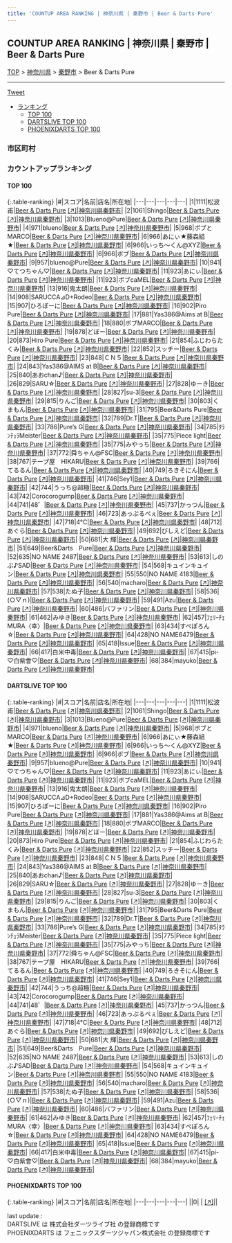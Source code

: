 ```yaml
---
title: 'COUNTUP AREA RANKING | 神奈川県 | 秦野市 | Beer & Darts Pure'
---
```

## COUNTUP AREA RANKING | 神奈川県 | 秦野市 | Beer & Darts Pure

[TOP](/darts/rank/) > [神奈川県](/darts/rank/神奈川県/) > [秦野市](/darts/rank/神奈川県/秦野市/) > Beer & Darts Pure

___

<a href="https://twitter.com/share?ref_src=twsrc%5Etfw" data-text="COUNTUP AREA RANKING | 神奈川県秦野市Beer & Darts Pure" class="twitter-share-button" data-hashtags="DARTSLIVE,PHOENIXDARTS,darts,ダーツ" data-show-count="false">Tweet</a>

* [ランキング](#カウントアップランキング)
    * [TOP 100](#top-100)
    * [DARTSLIVE TOP 100](#dartslive-top-100)
    * [PHOENIXDARTS TOP 100](#phoenixdarts-top-100)

### 市区町村

<ul>

</ul>

### カウントアップランキング

#### TOP 100



{:.table-ranking}
|#|スコア|名前|店名|所在地|
|---|---|---|---|---|
|1|1111|<span class="rank-name-dl">松波 甫</span>|<a href="/darts/rank/shops/476133ca00514fd60d9b047a20a7ba1e.html">Beer & Darts Pure</a> <a href="https://search.dartslive.com/jp/shop/476133ca00514fd60d9b047a20a7ba1e">[↗]</a>|<a href="/darts/rank/神奈川県/秦野市">神奈川県秦野市</a>|
|2|1061|<span class="rank-name-dl">Shingo</span>|<a href="/darts/rank/shops/476133ca00514fd60d9b047a20a7ba1e.html">Beer & Darts Pure</a> <a href="https://search.dartslive.com/jp/shop/476133ca00514fd60d9b047a20a7ba1e">[↗]</a>|<a href="/darts/rank/神奈川県/秦野市">神奈川県秦野市</a>|
|3|1013|<span class="rank-name-dl">Blueno@Pure</span>|<a href="/darts/rank/shops/476133ca00514fd60d9b047a20a7ba1e.html">Beer & Darts Pure</a> <a href="https://search.dartslive.com/jp/shop/476133ca00514fd60d9b047a20a7ba1e">[↗]</a>|<a href="/darts/rank/神奈川県/秦野市">神奈川県秦野市</a>|
|4|971|<span class="rank-name-dl">blueno</span>|<a href="/darts/rank/shops/476133ca00514fd60d9b047a20a7ba1e.html">Beer & Darts Pure</a> <a href="https://search.dartslive.com/jp/shop/476133ca00514fd60d9b047a20a7ba1e">[↗]</a>|<a href="/darts/rank/神奈川県/秦野市">神奈川県秦野市</a>|
|5|968|<span class="rank-name-dl">ボブとMARCO</span>|<a href="/darts/rank/shops/476133ca00514fd60d9b047a20a7ba1e.html">Beer & Darts Pure</a> <a href="https://search.dartslive.com/jp/shop/476133ca00514fd60d9b047a20a7ba1e">[↗]</a>|<a href="/darts/rank/神奈川県/秦野市">神奈川県秦野市</a>|
|6|966|<span class="rank-name-dl">あにぃ★藤森組★</span>|<a href="/darts/rank/shops/476133ca00514fd60d9b047a20a7ba1e.html">Beer & Darts Pure</a> <a href="https://search.dartslive.com/jp/shop/476133ca00514fd60d9b047a20a7ba1e">[↗]</a>|<a href="/darts/rank/神奈川県/秦野市">神奈川県秦野市</a>|
|6|966|<span class="rank-name-dl">いっち～くん@XYZ</span>|<a href="/darts/rank/shops/476133ca00514fd60d9b047a20a7ba1e.html">Beer & Darts Pure</a> <a href="https://search.dartslive.com/jp/shop/476133ca00514fd60d9b047a20a7ba1e">[↗]</a>|<a href="/darts/rank/神奈川県/秦野市">神奈川県秦野市</a>|
|6|966|<span class="rank-name-dl">ボブ</span>|<a href="/darts/rank/shops/476133ca00514fd60d9b047a20a7ba1e.html">Beer & Darts Pure</a> <a href="https://search.dartslive.com/jp/shop/476133ca00514fd60d9b047a20a7ba1e">[↗]</a>|<a href="/darts/rank/神奈川県/秦野市">神奈川県秦野市</a>|
|9|957|<span class="rank-name-dl">blueno@Pure</span>|<a href="/darts/rank/shops/476133ca00514fd60d9b047a20a7ba1e.html">Beer & Darts Pure</a> <a href="https://search.dartslive.com/jp/shop/476133ca00514fd60d9b047a20a7ba1e">[↗]</a>|<a href="/darts/rank/神奈川県/秦野市">神奈川県秦野市</a>|
|10|941|<span class="rank-name-dl">♡てつちゃん♡</span>|<a href="/darts/rank/shops/476133ca00514fd60d9b047a20a7ba1e.html">Beer & Darts Pure</a> <a href="https://search.dartslive.com/jp/shop/476133ca00514fd60d9b047a20a7ba1e">[↗]</a>|<a href="/darts/rank/神奈川県/秦野市">神奈川県秦野市</a>|
|11|923|<span class="rank-name-dl">あにぃ</span>|<a href="/darts/rank/shops/476133ca00514fd60d9b047a20a7ba1e.html">Beer & Darts Pure</a> <a href="https://search.dartslive.com/jp/shop/476133ca00514fd60d9b047a20a7ba1e">[↗]</a>|<a href="/darts/rank/神奈川県/秦野市">神奈川県秦野市</a>|
|11|923|<span class="rank-name-dl">ボブcaMEL</span>|<a href="/darts/rank/shops/476133ca00514fd60d9b047a20a7ba1e.html">Beer & Darts Pure</a> <a href="https://search.dartslive.com/jp/shop/476133ca00514fd60d9b047a20a7ba1e">[↗]</a>|<a href="/darts/rank/神奈川県/秦野市">神奈川県秦野市</a>|
|13|916|<span class="rank-name-dl">鬼太朗</span>|<a href="/darts/rank/shops/476133ca00514fd60d9b047a20a7ba1e.html">Beer & Darts Pure</a> <a href="https://search.dartslive.com/jp/shop/476133ca00514fd60d9b047a20a7ba1e">[↗]</a>|<a href="/darts/rank/神奈川県/秦野市">神奈川県秦野市</a>|
|14|908|<span class="rank-name-dl">SARUCCA⊿D+Rodeo</span>|<a href="/darts/rank/shops/476133ca00514fd60d9b047a20a7ba1e.html">Beer & Darts Pure</a> <a href="https://search.dartslive.com/jp/shop/476133ca00514fd60d9b047a20a7ba1e">[↗]</a>|<a href="/darts/rank/神奈川県/秦野市">神奈川県秦野市</a>|
|15|907|<span class="rank-name-dl">ひろぽーに</span>|<a href="/darts/rank/shops/476133ca00514fd60d9b047a20a7ba1e.html">Beer & Darts Pure</a> <a href="https://search.dartslive.com/jp/shop/476133ca00514fd60d9b047a20a7ba1e">[↗]</a>|<a href="/darts/rank/神奈川県/秦野市">神奈川県秦野市</a>|
|16|902|<span class="rank-name-dl">Piro Pure</span>|<a href="/darts/rank/shops/476133ca00514fd60d9b047a20a7ba1e.html">Beer & Darts Pure</a> <a href="https://search.dartslive.com/jp/shop/476133ca00514fd60d9b047a20a7ba1e">[↗]</a>|<a href="/darts/rank/神奈川県/秦野市">神奈川県秦野市</a>|
|17|881|<span class="rank-name-dl">Yas386@Aims at B</span>|<a href="/darts/rank/shops/476133ca00514fd60d9b047a20a7ba1e.html">Beer & Darts Pure</a> <a href="https://search.dartslive.com/jp/shop/476133ca00514fd60d9b047a20a7ba1e">[↗]</a>|<a href="/darts/rank/神奈川県/秦野市">神奈川県秦野市</a>|
|18|880|<span class="rank-name-dl">ボブMARCO</span>|<a href="/darts/rank/shops/476133ca00514fd60d9b047a20a7ba1e.html">Beer & Darts Pure</a> <a href="https://search.dartslive.com/jp/shop/476133ca00514fd60d9b047a20a7ba1e">[↗]</a>|<a href="/darts/rank/神奈川県/秦野市">神奈川県秦野市</a>|
|19|878|<span class="rank-name-dl">どぼー</span>|<a href="/darts/rank/shops/476133ca00514fd60d9b047a20a7ba1e.html">Beer & Darts Pure</a> <a href="https://search.dartslive.com/jp/shop/476133ca00514fd60d9b047a20a7ba1e">[↗]</a>|<a href="/darts/rank/神奈川県/秦野市">神奈川県秦野市</a>|
|20|873|<span class="rank-name-dl">Hiro Pure</span>|<a href="/darts/rank/shops/476133ca00514fd60d9b047a20a7ba1e.html">Beer & Darts Pure</a> <a href="https://search.dartslive.com/jp/shop/476133ca00514fd60d9b047a20a7ba1e">[↗]</a>|<a href="/darts/rank/神奈川県/秦野市">神奈川県秦野市</a>|
|21|854|<span class="rank-name-dl">ふじわらたくみ</span>|<a href="/darts/rank/shops/476133ca00514fd60d9b047a20a7ba1e.html">Beer & Darts Pure</a> <a href="https://search.dartslive.com/jp/shop/476133ca00514fd60d9b047a20a7ba1e">[↗]</a>|<a href="/darts/rank/神奈川県/秦野市">神奈川県秦野市</a>|
|22|852|<span class="rank-name-dl">スッチー</span>|<a href="/darts/rank/shops/476133ca00514fd60d9b047a20a7ba1e.html">Beer & Darts Pure</a> <a href="https://search.dartslive.com/jp/shop/476133ca00514fd60d9b047a20a7ba1e">[↗]</a>|<a href="/darts/rank/神奈川県/秦野市">神奈川県秦野市</a>|
|23|848|<span class="rank-name-dl">ＣＮ５</span>|<a href="/darts/rank/shops/476133ca00514fd60d9b047a20a7ba1e.html">Beer & Darts Pure</a> <a href="https://search.dartslive.com/jp/shop/476133ca00514fd60d9b047a20a7ba1e">[↗]</a>|<a href="/darts/rank/神奈川県/秦野市">神奈川県秦野市</a>|
|24|843|<span class="rank-name-dl">Yas386@AIMS at B</span>|<a href="/darts/rank/shops/476133ca00514fd60d9b047a20a7ba1e.html">Beer & Darts Pure</a> <a href="https://search.dartslive.com/jp/shop/476133ca00514fd60d9b047a20a7ba1e">[↗]</a>|<a href="/darts/rank/神奈川県/秦野市">神奈川県秦野市</a>|
|25|840|<span class="rank-name-dl">あおchan♪</span>|<a href="/darts/rank/shops/476133ca00514fd60d9b047a20a7ba1e.html">Beer & Darts Pure</a> <a href="https://search.dartslive.com/jp/shop/476133ca00514fd60d9b047a20a7ba1e">[↗]</a>|<a href="/darts/rank/神奈川県/秦野市">神奈川県秦野市</a>|
|26|829|<span class="rank-name-dl">SARU☆</span>|<a href="/darts/rank/shops/476133ca00514fd60d9b047a20a7ba1e.html">Beer & Darts Pure</a> <a href="https://search.dartslive.com/jp/shop/476133ca00514fd60d9b047a20a7ba1e">[↗]</a>|<a href="/darts/rank/神奈川県/秦野市">神奈川県秦野市</a>|
|27|828|<span class="rank-name-dl">ゆーき</span>|<a href="/darts/rank/shops/476133ca00514fd60d9b047a20a7ba1e.html">Beer & Darts Pure</a> <a href="https://search.dartslive.com/jp/shop/476133ca00514fd60d9b047a20a7ba1e">[↗]</a>|<a href="/darts/rank/神奈川県/秦野市">神奈川県秦野市</a>|
|28|827|<span class="rank-name-dl">su-3</span>|<a href="/darts/rank/shops/476133ca00514fd60d9b047a20a7ba1e.html">Beer & Darts Pure</a> <a href="https://search.dartslive.com/jp/shop/476133ca00514fd60d9b047a20a7ba1e">[↗]</a>|<a href="/darts/rank/神奈川県/秦野市">神奈川県秦野市</a>|
|29|815|<span class="rank-name-dl">りんご</span>|<a href="/darts/rank/shops/476133ca00514fd60d9b047a20a7ba1e.html">Beer & Darts Pure</a> <a href="https://search.dartslive.com/jp/shop/476133ca00514fd60d9b047a20a7ba1e">[↗]</a>|<a href="/darts/rank/神奈川県/秦野市">神奈川県秦野市</a>|
|30|803|<span class="rank-name-dl">くまもん</span>|<a href="/darts/rank/shops/476133ca00514fd60d9b047a20a7ba1e.html">Beer & Darts Pure</a> <a href="https://search.dartslive.com/jp/shop/476133ca00514fd60d9b047a20a7ba1e">[↗]</a>|<a href="/darts/rank/神奈川県/秦野市">神奈川県秦野市</a>|
|31|795|<span class="rank-name-dl">Beer&amp;Darts Pure</span>|<a href="/darts/rank/shops/476133ca00514fd60d9b047a20a7ba1e.html">Beer & Darts Pure</a> <a href="https://search.dartslive.com/jp/shop/476133ca00514fd60d9b047a20a7ba1e">[↗]</a>|<a href="/darts/rank/神奈川県/秦野市">神奈川県秦野市</a>|
|32|789|<span class="rank-name-dl">Dr.T</span>|<a href="/darts/rank/shops/476133ca00514fd60d9b047a20a7ba1e.html">Beer & Darts Pure</a> <a href="https://search.dartslive.com/jp/shop/476133ca00514fd60d9b047a20a7ba1e">[↗]</a>|<a href="/darts/rank/神奈川県/秦野市">神奈川県秦野市</a>|
|33|786|<span class="rank-name-dl">Pure’s G</span>|<a href="/darts/rank/shops/476133ca00514fd60d9b047a20a7ba1e.html">Beer & Darts Pure</a> <a href="https://search.dartslive.com/jp/shop/476133ca00514fd60d9b047a20a7ba1e">[↗]</a>|<a href="/darts/rank/神奈川県/秦野市">神奈川県秦野市</a>|
|34|785|<span class="rank-name-dl">ﾀﾗﾝﾁｭﾗMeister</span>|<a href="/darts/rank/shops/476133ca00514fd60d9b047a20a7ba1e.html">Beer & Darts Pure</a> <a href="https://search.dartslive.com/jp/shop/476133ca00514fd60d9b047a20a7ba1e">[↗]</a>|<a href="/darts/rank/神奈川県/秦野市">神奈川県秦野市</a>|
|35|775|<span class="rank-name-dl">Piece light</span>|<a href="/darts/rank/shops/476133ca00514fd60d9b047a20a7ba1e.html">Beer & Darts Pure</a> <a href="https://search.dartslive.com/jp/shop/476133ca00514fd60d9b047a20a7ba1e">[↗]</a>|<a href="/darts/rank/神奈川県/秦野市">神奈川県秦野市</a>|
|35|775|<span class="rank-name-dl">みやっち</span>|<a href="/darts/rank/shops/476133ca00514fd60d9b047a20a7ba1e.html">Beer & Darts Pure</a> <a href="https://search.dartslive.com/jp/shop/476133ca00514fd60d9b047a20a7ba1e">[↗]</a>|<a href="/darts/rank/神奈川県/秦野市">神奈川県秦野市</a>|
|37|772|<span class="rank-name-dl">舜ちゃん@FSC</span>|<a href="/darts/rank/shops/476133ca00514fd60d9b047a20a7ba1e.html">Beer & Darts Pure</a> <a href="https://search.dartslive.com/jp/shop/476133ca00514fd60d9b047a20a7ba1e">[↗]</a>|<a href="/darts/rank/神奈川県/秦野市">神奈川県秦野市</a>|
|38|767|<span class="rank-name-dl">テープ屋　HIKARU</span>|<a href="/darts/rank/shops/476133ca00514fd60d9b047a20a7ba1e.html">Beer & Darts Pure</a> <a href="https://search.dartslive.com/jp/shop/476133ca00514fd60d9b047a20a7ba1e">[↗]</a>|<a href="/darts/rank/神奈川県/秦野市">神奈川県秦野市</a>|
|39|766|<span class="rank-name-dl">てるるん</span>|<a href="/darts/rank/shops/476133ca00514fd60d9b047a20a7ba1e.html">Beer & Darts Pure</a> <a href="https://search.dartslive.com/jp/shop/476133ca00514fd60d9b047a20a7ba1e">[↗]</a>|<a href="/darts/rank/神奈川県/秦野市">神奈川県秦野市</a>|
|40|749|<span class="rank-name-dl">ろきそにん</span>|<a href="/darts/rank/shops/476133ca00514fd60d9b047a20a7ba1e.html">Beer & Darts Pure</a> <a href="https://search.dartslive.com/jp/shop/476133ca00514fd60d9b047a20a7ba1e">[↗]</a>|<a href="/darts/rank/神奈川県/秦野市">神奈川県秦野市</a>|
|41|746|<span class="rank-name-dl">Sey1</span>|<a href="/darts/rank/shops/476133ca00514fd60d9b047a20a7ba1e.html">Beer & Darts Pure</a> <a href="https://search.dartslive.com/jp/shop/476133ca00514fd60d9b047a20a7ba1e">[↗]</a>|<a href="/darts/rank/神奈川県/秦野市">神奈川県秦野市</a>|
|42|744|<span class="rank-name-dl">うっち@超極</span>|<a href="/darts/rank/shops/476133ca00514fd60d9b047a20a7ba1e.html">Beer & Darts Pure</a> <a href="https://search.dartslive.com/jp/shop/476133ca00514fd60d9b047a20a7ba1e">[↗]</a>|<a href="/darts/rank/神奈川県/秦野市">神奈川県秦野市</a>|
|43|742|<span class="rank-name-dl">Corocorogump</span>|<a href="/darts/rank/shops/476133ca00514fd60d9b047a20a7ba1e.html">Beer & Darts Pure</a> <a href="https://search.dartslive.com/jp/shop/476133ca00514fd60d9b047a20a7ba1e">[↗]</a>|<a href="/darts/rank/神奈川県/秦野市">神奈川県秦野市</a>|
|44|741|<span class="rank-name-dl">48゛</span>|<a href="/darts/rank/shops/476133ca00514fd60d9b047a20a7ba1e.html">Beer & Darts Pure</a> <a href="https://search.dartslive.com/jp/shop/476133ca00514fd60d9b047a20a7ba1e">[↗]</a>|<a href="/darts/rank/神奈川県/秦野市">神奈川県秦野市</a>|
|45|737|<span class="rank-name-dl">かっつん</span>|<a href="/darts/rank/shops/476133ca00514fd60d9b047a20a7ba1e.html">Beer & Darts Pure</a> <a href="https://search.dartslive.com/jp/shop/476133ca00514fd60d9b047a20a7ba1e">[↗]</a>|<a href="/darts/rank/神奈川県/秦野市">神奈川県秦野市</a>|
|46|723|<span class="rank-name-dl">あっぷるぺぇ</span>|<a href="/darts/rank/shops/476133ca00514fd60d9b047a20a7ba1e.html">Beer & Darts Pure</a> <a href="https://search.dartslive.com/jp/shop/476133ca00514fd60d9b047a20a7ba1e">[↗]</a>|<a href="/darts/rank/神奈川県/秦野市">神奈川県秦野市</a>|
|47|718|<span class="rank-name-dl">4℃</span>|<a href="/darts/rank/shops/476133ca00514fd60d9b047a20a7ba1e.html">Beer & Darts Pure</a> <a href="https://search.dartslive.com/jp/shop/476133ca00514fd60d9b047a20a7ba1e">[↗]</a>|<a href="/darts/rank/神奈川県/秦野市">神奈川県秦野市</a>|
|48|712|<span class="rank-name-dl">あぐら</span>|<a href="/darts/rank/shops/476133ca00514fd60d9b047a20a7ba1e.html">Beer & Darts Pure</a> <a href="https://search.dartslive.com/jp/shop/476133ca00514fd60d9b047a20a7ba1e">[↗]</a>|<a href="/darts/rank/神奈川県/秦野市">神奈川県秦野市</a>|
|49|692|<span class="rank-name-dl">びしえど</span>|<a href="/darts/rank/shops/476133ca00514fd60d9b047a20a7ba1e.html">Beer & Darts Pure</a> <a href="https://search.dartslive.com/jp/shop/476133ca00514fd60d9b047a20a7ba1e">[↗]</a>|<a href="/darts/rank/神奈川県/秦野市">神奈川県秦野市</a>|
|50|681|<span class="rank-name-dl">大 輝</span>|<a href="/darts/rank/shops/476133ca00514fd60d9b047a20a7ba1e.html">Beer & Darts Pure</a> <a href="https://search.dartslive.com/jp/shop/476133ca00514fd60d9b047a20a7ba1e">[↗]</a>|<a href="/darts/rank/神奈川県/秦野市">神奈川県秦野市</a>|
|51|649|<span class="rank-name-dl">Beer&amp;Darts　Pure</span>|<a href="/darts/rank/shops/476133ca00514fd60d9b047a20a7ba1e.html">Beer & Darts Pure</a> <a href="https://search.dartslive.com/jp/shop/476133ca00514fd60d9b047a20a7ba1e">[↗]</a>|<a href="/darts/rank/神奈川県/秦野市">神奈川県秦野市</a>|
|52|635|<span class="rank-name-dl">NO NAME 2487</span>|<a href="/darts/rank/shops/476133ca00514fd60d9b047a20a7ba1e.html">Beer & Darts Pure</a> <a href="https://search.dartslive.com/jp/shop/476133ca00514fd60d9b047a20a7ba1e">[↗]</a>|<a href="/darts/rank/神奈川県/秦野市">神奈川県秦野市</a>|
|53|613|<span class="rank-name-dl">しのぶ♪SAD</span>|<a href="/darts/rank/shops/476133ca00514fd60d9b047a20a7ba1e.html">Beer & Darts Pure</a> <a href="https://search.dartslive.com/jp/shop/476133ca00514fd60d9b047a20a7ba1e">[↗]</a>|<a href="/darts/rank/神奈川県/秦野市">神奈川県秦野市</a>|
|54|568|<span class="rank-name-dl">キュインキュイン</span>|<a href="/darts/rank/shops/476133ca00514fd60d9b047a20a7ba1e.html">Beer & Darts Pure</a> <a href="https://search.dartslive.com/jp/shop/476133ca00514fd60d9b047a20a7ba1e">[↗]</a>|<a href="/darts/rank/神奈川県/秦野市">神奈川県秦野市</a>|
|55|550|<span class="rank-name-dl">NO NAME 4183</span>|<a href="/darts/rank/shops/476133ca00514fd60d9b047a20a7ba1e.html">Beer & Darts Pure</a> <a href="https://search.dartslive.com/jp/shop/476133ca00514fd60d9b047a20a7ba1e">[↗]</a>|<a href="/darts/rank/神奈川県/秦野市">神奈川県秦野市</a>|
|56|540|<span class="rank-name-dl">macharo</span>|<a href="/darts/rank/shops/476133ca00514fd60d9b047a20a7ba1e.html">Beer & Darts Pure</a> <a href="https://search.dartslive.com/jp/shop/476133ca00514fd60d9b047a20a7ba1e">[↗]</a>|<a href="/darts/rank/神奈川県/秦野市">神奈川県秦野市</a>|
|57|538|<span class="rank-name-dl">たぬ子</span>|<a href="/darts/rank/shops/476133ca00514fd60d9b047a20a7ba1e.html">Beer & Darts Pure</a> <a href="https://search.dartslive.com/jp/shop/476133ca00514fd60d9b047a20a7ba1e">[↗]</a>|<a href="/darts/rank/神奈川県/秦野市">神奈川県秦野市</a>|
|58|536|<span class="rank-name-dl">(Ｏ▽ｎ)</span>|<a href="/darts/rank/shops/476133ca00514fd60d9b047a20a7ba1e.html">Beer & Darts Pure</a> <a href="https://search.dartslive.com/jp/shop/476133ca00514fd60d9b047a20a7ba1e">[↗]</a>|<a href="/darts/rank/神奈川県/秦野市">神奈川県秦野市</a>|
|59|491|<span class="rank-name-dl">Azu</span>|<a href="/darts/rank/shops/476133ca00514fd60d9b047a20a7ba1e.html">Beer & Darts Pure</a> <a href="https://search.dartslive.com/jp/shop/476133ca00514fd60d9b047a20a7ba1e">[↗]</a>|<a href="/darts/rank/神奈川県/秦野市">神奈川県秦野市</a>|
|60|486|<span class="rank-name-dl">バファリン</span>|<a href="/darts/rank/shops/476133ca00514fd60d9b047a20a7ba1e.html">Beer & Darts Pure</a> <a href="https://search.dartslive.com/jp/shop/476133ca00514fd60d9b047a20a7ba1e">[↗]</a>|<a href="/darts/rank/神奈川県/秦野市">神奈川県秦野市</a>|
|61|462|<span class="rank-name-dl">みゆき</span>|<a href="/darts/rank/shops/476133ca00514fd60d9b047a20a7ba1e.html">Beer & Darts Pure</a> <a href="https://search.dartslive.com/jp/shop/476133ca00514fd60d9b047a20a7ba1e">[↗]</a>|<a href="/darts/rank/神奈川県/秦野市">神奈川県秦野市</a>|
|62|457|<span class="rank-name-dl">ﾌｪﾘｰﾁｪMURA〈幸〉</span>|<a href="/darts/rank/shops/476133ca00514fd60d9b047a20a7ba1e.html">Beer & Darts Pure</a> <a href="https://search.dartslive.com/jp/shop/476133ca00514fd60d9b047a20a7ba1e">[↗]</a>|<a href="/darts/rank/神奈川県/秦野市">神奈川県秦野市</a>|
|63|434|<span class="rank-name-dl">すぺぽろん☆</span>|<a href="/darts/rank/shops/476133ca00514fd60d9b047a20a7ba1e.html">Beer & Darts Pure</a> <a href="https://search.dartslive.com/jp/shop/476133ca00514fd60d9b047a20a7ba1e">[↗]</a>|<a href="/darts/rank/神奈川県/秦野市">神奈川県秦野市</a>|
|64|428|<span class="rank-name-dl">NO NAME6479</span>|<a href="/darts/rank/shops/476133ca00514fd60d9b047a20a7ba1e.html">Beer & Darts Pure</a> <a href="https://search.dartslive.com/jp/shop/476133ca00514fd60d9b047a20a7ba1e">[↗]</a>|<a href="/darts/rank/神奈川県/秦野市">神奈川県秦野市</a>|
|65|418|<span class="rank-name-dl">Issue</span>|<a href="/darts/rank/shops/476133ca00514fd60d9b047a20a7ba1e.html">Beer & Darts Pure</a> <a href="https://search.dartslive.com/jp/shop/476133ca00514fd60d9b047a20a7ba1e">[↗]</a>|<a href="/darts/rank/神奈川県/秦野市">神奈川県秦野市</a>|
|66|417|<span class="rank-name-dl">白米中毒</span>|<a href="/darts/rank/shops/476133ca00514fd60d9b047a20a7ba1e.html">Beer & Darts Pure</a> <a href="https://search.dartslive.com/jp/shop/476133ca00514fd60d9b047a20a7ba1e">[↗]</a>|<a href="/darts/rank/神奈川県/秦野市">神奈川県秦野市</a>|
|67|415|<span class="rank-name-dl">pi-♡白紫會♡</span>|<a href="/darts/rank/shops/476133ca00514fd60d9b047a20a7ba1e.html">Beer & Darts Pure</a> <a href="https://search.dartslive.com/jp/shop/476133ca00514fd60d9b047a20a7ba1e">[↗]</a>|<a href="/darts/rank/神奈川県/秦野市">神奈川県秦野市</a>|
|68|384|<span class="rank-name-dl">mayuko</span>|<a href="/darts/rank/shops/476133ca00514fd60d9b047a20a7ba1e.html">Beer & Darts Pure</a> <a href="https://search.dartslive.com/jp/shop/476133ca00514fd60d9b047a20a7ba1e">[↗]</a>|<a href="/darts/rank/神奈川県/秦野市">神奈川県秦野市</a>|


#### DARTSLIVE TOP 100



{:.table-ranking}
|#|スコア|名前|店名|所在地|
|---|---|---|---|---|
|1|1111|<span class="rank-name-dl">松波 甫</span>|<a href="/darts/rank/shops/476133ca00514fd60d9b047a20a7ba1e.html">Beer & Darts Pure</a> <a href="https://search.dartslive.com/jp/shop/476133ca00514fd60d9b047a20a7ba1e">[↗]</a>|<a href="/darts/rank/神奈川県/秦野市">神奈川県秦野市</a>|
|2|1061|<span class="rank-name-dl">Shingo</span>|<a href="/darts/rank/shops/476133ca00514fd60d9b047a20a7ba1e.html">Beer & Darts Pure</a> <a href="https://search.dartslive.com/jp/shop/476133ca00514fd60d9b047a20a7ba1e">[↗]</a>|<a href="/darts/rank/神奈川県/秦野市">神奈川県秦野市</a>|
|3|1013|<span class="rank-name-dl">Blueno@Pure</span>|<a href="/darts/rank/shops/476133ca00514fd60d9b047a20a7ba1e.html">Beer & Darts Pure</a> <a href="https://search.dartslive.com/jp/shop/476133ca00514fd60d9b047a20a7ba1e">[↗]</a>|<a href="/darts/rank/神奈川県/秦野市">神奈川県秦野市</a>|
|4|971|<span class="rank-name-dl">blueno</span>|<a href="/darts/rank/shops/476133ca00514fd60d9b047a20a7ba1e.html">Beer & Darts Pure</a> <a href="https://search.dartslive.com/jp/shop/476133ca00514fd60d9b047a20a7ba1e">[↗]</a>|<a href="/darts/rank/神奈川県/秦野市">神奈川県秦野市</a>|
|5|968|<span class="rank-name-dl">ボブとMARCO</span>|<a href="/darts/rank/shops/476133ca00514fd60d9b047a20a7ba1e.html">Beer & Darts Pure</a> <a href="https://search.dartslive.com/jp/shop/476133ca00514fd60d9b047a20a7ba1e">[↗]</a>|<a href="/darts/rank/神奈川県/秦野市">神奈川県秦野市</a>|
|6|966|<span class="rank-name-dl">あにぃ★藤森組★</span>|<a href="/darts/rank/shops/476133ca00514fd60d9b047a20a7ba1e.html">Beer & Darts Pure</a> <a href="https://search.dartslive.com/jp/shop/476133ca00514fd60d9b047a20a7ba1e">[↗]</a>|<a href="/darts/rank/神奈川県/秦野市">神奈川県秦野市</a>|
|6|966|<span class="rank-name-dl">いっち～くん@XYZ</span>|<a href="/darts/rank/shops/476133ca00514fd60d9b047a20a7ba1e.html">Beer & Darts Pure</a> <a href="https://search.dartslive.com/jp/shop/476133ca00514fd60d9b047a20a7ba1e">[↗]</a>|<a href="/darts/rank/神奈川県/秦野市">神奈川県秦野市</a>|
|6|966|<span class="rank-name-dl">ボブ</span>|<a href="/darts/rank/shops/476133ca00514fd60d9b047a20a7ba1e.html">Beer & Darts Pure</a> <a href="https://search.dartslive.com/jp/shop/476133ca00514fd60d9b047a20a7ba1e">[↗]</a>|<a href="/darts/rank/神奈川県/秦野市">神奈川県秦野市</a>|
|9|957|<span class="rank-name-dl">blueno@Pure</span>|<a href="/darts/rank/shops/476133ca00514fd60d9b047a20a7ba1e.html">Beer & Darts Pure</a> <a href="https://search.dartslive.com/jp/shop/476133ca00514fd60d9b047a20a7ba1e">[↗]</a>|<a href="/darts/rank/神奈川県/秦野市">神奈川県秦野市</a>|
|10|941|<span class="rank-name-dl">♡てつちゃん♡</span>|<a href="/darts/rank/shops/476133ca00514fd60d9b047a20a7ba1e.html">Beer & Darts Pure</a> <a href="https://search.dartslive.com/jp/shop/476133ca00514fd60d9b047a20a7ba1e">[↗]</a>|<a href="/darts/rank/神奈川県/秦野市">神奈川県秦野市</a>|
|11|923|<span class="rank-name-dl">あにぃ</span>|<a href="/darts/rank/shops/476133ca00514fd60d9b047a20a7ba1e.html">Beer & Darts Pure</a> <a href="https://search.dartslive.com/jp/shop/476133ca00514fd60d9b047a20a7ba1e">[↗]</a>|<a href="/darts/rank/神奈川県/秦野市">神奈川県秦野市</a>|
|11|923|<span class="rank-name-dl">ボブcaMEL</span>|<a href="/darts/rank/shops/476133ca00514fd60d9b047a20a7ba1e.html">Beer & Darts Pure</a> <a href="https://search.dartslive.com/jp/shop/476133ca00514fd60d9b047a20a7ba1e">[↗]</a>|<a href="/darts/rank/神奈川県/秦野市">神奈川県秦野市</a>|
|13|916|<span class="rank-name-dl">鬼太朗</span>|<a href="/darts/rank/shops/476133ca00514fd60d9b047a20a7ba1e.html">Beer & Darts Pure</a> <a href="https://search.dartslive.com/jp/shop/476133ca00514fd60d9b047a20a7ba1e">[↗]</a>|<a href="/darts/rank/神奈川県/秦野市">神奈川県秦野市</a>|
|14|908|<span class="rank-name-dl">SARUCCA⊿D+Rodeo</span>|<a href="/darts/rank/shops/476133ca00514fd60d9b047a20a7ba1e.html">Beer & Darts Pure</a> <a href="https://search.dartslive.com/jp/shop/476133ca00514fd60d9b047a20a7ba1e">[↗]</a>|<a href="/darts/rank/神奈川県/秦野市">神奈川県秦野市</a>|
|15|907|<span class="rank-name-dl">ひろぽーに</span>|<a href="/darts/rank/shops/476133ca00514fd60d9b047a20a7ba1e.html">Beer & Darts Pure</a> <a href="https://search.dartslive.com/jp/shop/476133ca00514fd60d9b047a20a7ba1e">[↗]</a>|<a href="/darts/rank/神奈川県/秦野市">神奈川県秦野市</a>|
|16|902|<span class="rank-name-dl">Piro Pure</span>|<a href="/darts/rank/shops/476133ca00514fd60d9b047a20a7ba1e.html">Beer & Darts Pure</a> <a href="https://search.dartslive.com/jp/shop/476133ca00514fd60d9b047a20a7ba1e">[↗]</a>|<a href="/darts/rank/神奈川県/秦野市">神奈川県秦野市</a>|
|17|881|<span class="rank-name-dl">Yas386@Aims at B</span>|<a href="/darts/rank/shops/476133ca00514fd60d9b047a20a7ba1e.html">Beer & Darts Pure</a> <a href="https://search.dartslive.com/jp/shop/476133ca00514fd60d9b047a20a7ba1e">[↗]</a>|<a href="/darts/rank/神奈川県/秦野市">神奈川県秦野市</a>|
|18|880|<span class="rank-name-dl">ボブMARCO</span>|<a href="/darts/rank/shops/476133ca00514fd60d9b047a20a7ba1e.html">Beer & Darts Pure</a> <a href="https://search.dartslive.com/jp/shop/476133ca00514fd60d9b047a20a7ba1e">[↗]</a>|<a href="/darts/rank/神奈川県/秦野市">神奈川県秦野市</a>|
|19|878|<span class="rank-name-dl">どぼー</span>|<a href="/darts/rank/shops/476133ca00514fd60d9b047a20a7ba1e.html">Beer & Darts Pure</a> <a href="https://search.dartslive.com/jp/shop/476133ca00514fd60d9b047a20a7ba1e">[↗]</a>|<a href="/darts/rank/神奈川県/秦野市">神奈川県秦野市</a>|
|20|873|<span class="rank-name-dl">Hiro Pure</span>|<a href="/darts/rank/shops/476133ca00514fd60d9b047a20a7ba1e.html">Beer & Darts Pure</a> <a href="https://search.dartslive.com/jp/shop/476133ca00514fd60d9b047a20a7ba1e">[↗]</a>|<a href="/darts/rank/神奈川県/秦野市">神奈川県秦野市</a>|
|21|854|<span class="rank-name-dl">ふじわらたくみ</span>|<a href="/darts/rank/shops/476133ca00514fd60d9b047a20a7ba1e.html">Beer & Darts Pure</a> <a href="https://search.dartslive.com/jp/shop/476133ca00514fd60d9b047a20a7ba1e">[↗]</a>|<a href="/darts/rank/神奈川県/秦野市">神奈川県秦野市</a>|
|22|852|<span class="rank-name-dl">スッチー</span>|<a href="/darts/rank/shops/476133ca00514fd60d9b047a20a7ba1e.html">Beer & Darts Pure</a> <a href="https://search.dartslive.com/jp/shop/476133ca00514fd60d9b047a20a7ba1e">[↗]</a>|<a href="/darts/rank/神奈川県/秦野市">神奈川県秦野市</a>|
|23|848|<span class="rank-name-dl">ＣＮ５</span>|<a href="/darts/rank/shops/476133ca00514fd60d9b047a20a7ba1e.html">Beer & Darts Pure</a> <a href="https://search.dartslive.com/jp/shop/476133ca00514fd60d9b047a20a7ba1e">[↗]</a>|<a href="/darts/rank/神奈川県/秦野市">神奈川県秦野市</a>|
|24|843|<span class="rank-name-dl">Yas386@AIMS at B</span>|<a href="/darts/rank/shops/476133ca00514fd60d9b047a20a7ba1e.html">Beer & Darts Pure</a> <a href="https://search.dartslive.com/jp/shop/476133ca00514fd60d9b047a20a7ba1e">[↗]</a>|<a href="/darts/rank/神奈川県/秦野市">神奈川県秦野市</a>|
|25|840|<span class="rank-name-dl">あおchan♪</span>|<a href="/darts/rank/shops/476133ca00514fd60d9b047a20a7ba1e.html">Beer & Darts Pure</a> <a href="https://search.dartslive.com/jp/shop/476133ca00514fd60d9b047a20a7ba1e">[↗]</a>|<a href="/darts/rank/神奈川県/秦野市">神奈川県秦野市</a>|
|26|829|<span class="rank-name-dl">SARU☆</span>|<a href="/darts/rank/shops/476133ca00514fd60d9b047a20a7ba1e.html">Beer & Darts Pure</a> <a href="https://search.dartslive.com/jp/shop/476133ca00514fd60d9b047a20a7ba1e">[↗]</a>|<a href="/darts/rank/神奈川県/秦野市">神奈川県秦野市</a>|
|27|828|<span class="rank-name-dl">ゆーき</span>|<a href="/darts/rank/shops/476133ca00514fd60d9b047a20a7ba1e.html">Beer & Darts Pure</a> <a href="https://search.dartslive.com/jp/shop/476133ca00514fd60d9b047a20a7ba1e">[↗]</a>|<a href="/darts/rank/神奈川県/秦野市">神奈川県秦野市</a>|
|28|827|<span class="rank-name-dl">su-3</span>|<a href="/darts/rank/shops/476133ca00514fd60d9b047a20a7ba1e.html">Beer & Darts Pure</a> <a href="https://search.dartslive.com/jp/shop/476133ca00514fd60d9b047a20a7ba1e">[↗]</a>|<a href="/darts/rank/神奈川県/秦野市">神奈川県秦野市</a>|
|29|815|<span class="rank-name-dl">りんご</span>|<a href="/darts/rank/shops/476133ca00514fd60d9b047a20a7ba1e.html">Beer & Darts Pure</a> <a href="https://search.dartslive.com/jp/shop/476133ca00514fd60d9b047a20a7ba1e">[↗]</a>|<a href="/darts/rank/神奈川県/秦野市">神奈川県秦野市</a>|
|30|803|<span class="rank-name-dl">くまもん</span>|<a href="/darts/rank/shops/476133ca00514fd60d9b047a20a7ba1e.html">Beer & Darts Pure</a> <a href="https://search.dartslive.com/jp/shop/476133ca00514fd60d9b047a20a7ba1e">[↗]</a>|<a href="/darts/rank/神奈川県/秦野市">神奈川県秦野市</a>|
|31|795|<span class="rank-name-dl">Beer&amp;Darts Pure</span>|<a href="/darts/rank/shops/476133ca00514fd60d9b047a20a7ba1e.html">Beer & Darts Pure</a> <a href="https://search.dartslive.com/jp/shop/476133ca00514fd60d9b047a20a7ba1e">[↗]</a>|<a href="/darts/rank/神奈川県/秦野市">神奈川県秦野市</a>|
|32|789|<span class="rank-name-dl">Dr.T</span>|<a href="/darts/rank/shops/476133ca00514fd60d9b047a20a7ba1e.html">Beer & Darts Pure</a> <a href="https://search.dartslive.com/jp/shop/476133ca00514fd60d9b047a20a7ba1e">[↗]</a>|<a href="/darts/rank/神奈川県/秦野市">神奈川県秦野市</a>|
|33|786|<span class="rank-name-dl">Pure’s G</span>|<a href="/darts/rank/shops/476133ca00514fd60d9b047a20a7ba1e.html">Beer & Darts Pure</a> <a href="https://search.dartslive.com/jp/shop/476133ca00514fd60d9b047a20a7ba1e">[↗]</a>|<a href="/darts/rank/神奈川県/秦野市">神奈川県秦野市</a>|
|34|785|<span class="rank-name-dl">ﾀﾗﾝﾁｭﾗMeister</span>|<a href="/darts/rank/shops/476133ca00514fd60d9b047a20a7ba1e.html">Beer & Darts Pure</a> <a href="https://search.dartslive.com/jp/shop/476133ca00514fd60d9b047a20a7ba1e">[↗]</a>|<a href="/darts/rank/神奈川県/秦野市">神奈川県秦野市</a>|
|35|775|<span class="rank-name-dl">Piece light</span>|<a href="/darts/rank/shops/476133ca00514fd60d9b047a20a7ba1e.html">Beer & Darts Pure</a> <a href="https://search.dartslive.com/jp/shop/476133ca00514fd60d9b047a20a7ba1e">[↗]</a>|<a href="/darts/rank/神奈川県/秦野市">神奈川県秦野市</a>|
|35|775|<span class="rank-name-dl">みやっち</span>|<a href="/darts/rank/shops/476133ca00514fd60d9b047a20a7ba1e.html">Beer & Darts Pure</a> <a href="https://search.dartslive.com/jp/shop/476133ca00514fd60d9b047a20a7ba1e">[↗]</a>|<a href="/darts/rank/神奈川県/秦野市">神奈川県秦野市</a>|
|37|772|<span class="rank-name-dl">舜ちゃん@FSC</span>|<a href="/darts/rank/shops/476133ca00514fd60d9b047a20a7ba1e.html">Beer & Darts Pure</a> <a href="https://search.dartslive.com/jp/shop/476133ca00514fd60d9b047a20a7ba1e">[↗]</a>|<a href="/darts/rank/神奈川県/秦野市">神奈川県秦野市</a>|
|38|767|<span class="rank-name-dl">テープ屋　HIKARU</span>|<a href="/darts/rank/shops/476133ca00514fd60d9b047a20a7ba1e.html">Beer & Darts Pure</a> <a href="https://search.dartslive.com/jp/shop/476133ca00514fd60d9b047a20a7ba1e">[↗]</a>|<a href="/darts/rank/神奈川県/秦野市">神奈川県秦野市</a>|
|39|766|<span class="rank-name-dl">てるるん</span>|<a href="/darts/rank/shops/476133ca00514fd60d9b047a20a7ba1e.html">Beer & Darts Pure</a> <a href="https://search.dartslive.com/jp/shop/476133ca00514fd60d9b047a20a7ba1e">[↗]</a>|<a href="/darts/rank/神奈川県/秦野市">神奈川県秦野市</a>|
|40|749|<span class="rank-name-dl">ろきそにん</span>|<a href="/darts/rank/shops/476133ca00514fd60d9b047a20a7ba1e.html">Beer & Darts Pure</a> <a href="https://search.dartslive.com/jp/shop/476133ca00514fd60d9b047a20a7ba1e">[↗]</a>|<a href="/darts/rank/神奈川県/秦野市">神奈川県秦野市</a>|
|41|746|<span class="rank-name-dl">Sey1</span>|<a href="/darts/rank/shops/476133ca00514fd60d9b047a20a7ba1e.html">Beer & Darts Pure</a> <a href="https://search.dartslive.com/jp/shop/476133ca00514fd60d9b047a20a7ba1e">[↗]</a>|<a href="/darts/rank/神奈川県/秦野市">神奈川県秦野市</a>|
|42|744|<span class="rank-name-dl">うっち@超極</span>|<a href="/darts/rank/shops/476133ca00514fd60d9b047a20a7ba1e.html">Beer & Darts Pure</a> <a href="https://search.dartslive.com/jp/shop/476133ca00514fd60d9b047a20a7ba1e">[↗]</a>|<a href="/darts/rank/神奈川県/秦野市">神奈川県秦野市</a>|
|43|742|<span class="rank-name-dl">Corocorogump</span>|<a href="/darts/rank/shops/476133ca00514fd60d9b047a20a7ba1e.html">Beer & Darts Pure</a> <a href="https://search.dartslive.com/jp/shop/476133ca00514fd60d9b047a20a7ba1e">[↗]</a>|<a href="/darts/rank/神奈川県/秦野市">神奈川県秦野市</a>|
|44|741|<span class="rank-name-dl">48゛</span>|<a href="/darts/rank/shops/476133ca00514fd60d9b047a20a7ba1e.html">Beer & Darts Pure</a> <a href="https://search.dartslive.com/jp/shop/476133ca00514fd60d9b047a20a7ba1e">[↗]</a>|<a href="/darts/rank/神奈川県/秦野市">神奈川県秦野市</a>|
|45|737|<span class="rank-name-dl">かっつん</span>|<a href="/darts/rank/shops/476133ca00514fd60d9b047a20a7ba1e.html">Beer & Darts Pure</a> <a href="https://search.dartslive.com/jp/shop/476133ca00514fd60d9b047a20a7ba1e">[↗]</a>|<a href="/darts/rank/神奈川県/秦野市">神奈川県秦野市</a>|
|46|723|<span class="rank-name-dl">あっぷるぺぇ</span>|<a href="/darts/rank/shops/476133ca00514fd60d9b047a20a7ba1e.html">Beer & Darts Pure</a> <a href="https://search.dartslive.com/jp/shop/476133ca00514fd60d9b047a20a7ba1e">[↗]</a>|<a href="/darts/rank/神奈川県/秦野市">神奈川県秦野市</a>|
|47|718|<span class="rank-name-dl">4℃</span>|<a href="/darts/rank/shops/476133ca00514fd60d9b047a20a7ba1e.html">Beer & Darts Pure</a> <a href="https://search.dartslive.com/jp/shop/476133ca00514fd60d9b047a20a7ba1e">[↗]</a>|<a href="/darts/rank/神奈川県/秦野市">神奈川県秦野市</a>|
|48|712|<span class="rank-name-dl">あぐら</span>|<a href="/darts/rank/shops/476133ca00514fd60d9b047a20a7ba1e.html">Beer & Darts Pure</a> <a href="https://search.dartslive.com/jp/shop/476133ca00514fd60d9b047a20a7ba1e">[↗]</a>|<a href="/darts/rank/神奈川県/秦野市">神奈川県秦野市</a>|
|49|692|<span class="rank-name-dl">びしえど</span>|<a href="/darts/rank/shops/476133ca00514fd60d9b047a20a7ba1e.html">Beer & Darts Pure</a> <a href="https://search.dartslive.com/jp/shop/476133ca00514fd60d9b047a20a7ba1e">[↗]</a>|<a href="/darts/rank/神奈川県/秦野市">神奈川県秦野市</a>|
|50|681|<span class="rank-name-dl">大 輝</span>|<a href="/darts/rank/shops/476133ca00514fd60d9b047a20a7ba1e.html">Beer & Darts Pure</a> <a href="https://search.dartslive.com/jp/shop/476133ca00514fd60d9b047a20a7ba1e">[↗]</a>|<a href="/darts/rank/神奈川県/秦野市">神奈川県秦野市</a>|
|51|649|<span class="rank-name-dl">Beer&amp;Darts　Pure</span>|<a href="/darts/rank/shops/476133ca00514fd60d9b047a20a7ba1e.html">Beer & Darts Pure</a> <a href="https://search.dartslive.com/jp/shop/476133ca00514fd60d9b047a20a7ba1e">[↗]</a>|<a href="/darts/rank/神奈川県/秦野市">神奈川県秦野市</a>|
|52|635|<span class="rank-name-dl">NO NAME 2487</span>|<a href="/darts/rank/shops/476133ca00514fd60d9b047a20a7ba1e.html">Beer & Darts Pure</a> <a href="https://search.dartslive.com/jp/shop/476133ca00514fd60d9b047a20a7ba1e">[↗]</a>|<a href="/darts/rank/神奈川県/秦野市">神奈川県秦野市</a>|
|53|613|<span class="rank-name-dl">しのぶ♪SAD</span>|<a href="/darts/rank/shops/476133ca00514fd60d9b047a20a7ba1e.html">Beer & Darts Pure</a> <a href="https://search.dartslive.com/jp/shop/476133ca00514fd60d9b047a20a7ba1e">[↗]</a>|<a href="/darts/rank/神奈川県/秦野市">神奈川県秦野市</a>|
|54|568|<span class="rank-name-dl">キュインキュイン</span>|<a href="/darts/rank/shops/476133ca00514fd60d9b047a20a7ba1e.html">Beer & Darts Pure</a> <a href="https://search.dartslive.com/jp/shop/476133ca00514fd60d9b047a20a7ba1e">[↗]</a>|<a href="/darts/rank/神奈川県/秦野市">神奈川県秦野市</a>|
|55|550|<span class="rank-name-dl">NO NAME 4183</span>|<a href="/darts/rank/shops/476133ca00514fd60d9b047a20a7ba1e.html">Beer & Darts Pure</a> <a href="https://search.dartslive.com/jp/shop/476133ca00514fd60d9b047a20a7ba1e">[↗]</a>|<a href="/darts/rank/神奈川県/秦野市">神奈川県秦野市</a>|
|56|540|<span class="rank-name-dl">macharo</span>|<a href="/darts/rank/shops/476133ca00514fd60d9b047a20a7ba1e.html">Beer & Darts Pure</a> <a href="https://search.dartslive.com/jp/shop/476133ca00514fd60d9b047a20a7ba1e">[↗]</a>|<a href="/darts/rank/神奈川県/秦野市">神奈川県秦野市</a>|
|57|538|<span class="rank-name-dl">たぬ子</span>|<a href="/darts/rank/shops/476133ca00514fd60d9b047a20a7ba1e.html">Beer & Darts Pure</a> <a href="https://search.dartslive.com/jp/shop/476133ca00514fd60d9b047a20a7ba1e">[↗]</a>|<a href="/darts/rank/神奈川県/秦野市">神奈川県秦野市</a>|
|58|536|<span class="rank-name-dl">(Ｏ▽ｎ)</span>|<a href="/darts/rank/shops/476133ca00514fd60d9b047a20a7ba1e.html">Beer & Darts Pure</a> <a href="https://search.dartslive.com/jp/shop/476133ca00514fd60d9b047a20a7ba1e">[↗]</a>|<a href="/darts/rank/神奈川県/秦野市">神奈川県秦野市</a>|
|59|491|<span class="rank-name-dl">Azu</span>|<a href="/darts/rank/shops/476133ca00514fd60d9b047a20a7ba1e.html">Beer & Darts Pure</a> <a href="https://search.dartslive.com/jp/shop/476133ca00514fd60d9b047a20a7ba1e">[↗]</a>|<a href="/darts/rank/神奈川県/秦野市">神奈川県秦野市</a>|
|60|486|<span class="rank-name-dl">バファリン</span>|<a href="/darts/rank/shops/476133ca00514fd60d9b047a20a7ba1e.html">Beer & Darts Pure</a> <a href="https://search.dartslive.com/jp/shop/476133ca00514fd60d9b047a20a7ba1e">[↗]</a>|<a href="/darts/rank/神奈川県/秦野市">神奈川県秦野市</a>|
|61|462|<span class="rank-name-dl">みゆき</span>|<a href="/darts/rank/shops/476133ca00514fd60d9b047a20a7ba1e.html">Beer & Darts Pure</a> <a href="https://search.dartslive.com/jp/shop/476133ca00514fd60d9b047a20a7ba1e">[↗]</a>|<a href="/darts/rank/神奈川県/秦野市">神奈川県秦野市</a>|
|62|457|<span class="rank-name-dl">ﾌｪﾘｰﾁｪMURA〈幸〉</span>|<a href="/darts/rank/shops/476133ca00514fd60d9b047a20a7ba1e.html">Beer & Darts Pure</a> <a href="https://search.dartslive.com/jp/shop/476133ca00514fd60d9b047a20a7ba1e">[↗]</a>|<a href="/darts/rank/神奈川県/秦野市">神奈川県秦野市</a>|
|63|434|<span class="rank-name-dl">すぺぽろん☆</span>|<a href="/darts/rank/shops/476133ca00514fd60d9b047a20a7ba1e.html">Beer & Darts Pure</a> <a href="https://search.dartslive.com/jp/shop/476133ca00514fd60d9b047a20a7ba1e">[↗]</a>|<a href="/darts/rank/神奈川県/秦野市">神奈川県秦野市</a>|
|64|428|<span class="rank-name-dl">NO NAME6479</span>|<a href="/darts/rank/shops/476133ca00514fd60d9b047a20a7ba1e.html">Beer & Darts Pure</a> <a href="https://search.dartslive.com/jp/shop/476133ca00514fd60d9b047a20a7ba1e">[↗]</a>|<a href="/darts/rank/神奈川県/秦野市">神奈川県秦野市</a>|
|65|418|<span class="rank-name-dl">Issue</span>|<a href="/darts/rank/shops/476133ca00514fd60d9b047a20a7ba1e.html">Beer & Darts Pure</a> <a href="https://search.dartslive.com/jp/shop/476133ca00514fd60d9b047a20a7ba1e">[↗]</a>|<a href="/darts/rank/神奈川県/秦野市">神奈川県秦野市</a>|
|66|417|<span class="rank-name-dl">白米中毒</span>|<a href="/darts/rank/shops/476133ca00514fd60d9b047a20a7ba1e.html">Beer & Darts Pure</a> <a href="https://search.dartslive.com/jp/shop/476133ca00514fd60d9b047a20a7ba1e">[↗]</a>|<a href="/darts/rank/神奈川県/秦野市">神奈川県秦野市</a>|
|67|415|<span class="rank-name-dl">pi-♡白紫會♡</span>|<a href="/darts/rank/shops/476133ca00514fd60d9b047a20a7ba1e.html">Beer & Darts Pure</a> <a href="https://search.dartslive.com/jp/shop/476133ca00514fd60d9b047a20a7ba1e">[↗]</a>|<a href="/darts/rank/神奈川県/秦野市">神奈川県秦野市</a>|
|68|384|<span class="rank-name-dl">mayuko</span>|<a href="/darts/rank/shops/476133ca00514fd60d9b047a20a7ba1e.html">Beer & Darts Pure</a> <a href="https://search.dartslive.com/jp/shop/476133ca00514fd60d9b047a20a7ba1e">[↗]</a>|<a href="/darts/rank/神奈川県/秦野市">神奈川県秦野市</a>|


#### PHOENIXDARTS TOP 100



{:.table-ranking}
|#|スコア|名前|店名|所在地|
|---|---|---|---|---|
||0|<span class="rank-name-dl"> </span>|<a href="/darts/rank/shops/.html"></a> <a href="">[↗]</a>|<a href="/darts/rank//"></a>|


<div class="footer border-top border-gray-light mt-5 pt-3 text-right text-gray">
    last update : <span style="font-weight: italic" id="foot_last_modified"></span><br />
    DARTSLIVE は 株式会社ダーツライブ社 の登録商標です<br />
    PHOENIXDARTS は フェニックスダーツジャパン株式会社 の登録商標です<br />
</div>

<script src="https://cdnjs.cloudflare.com/ajax/libs/jquery.tablesorter/2.31.3/js/jquery.tablesorter.min.js" integrity="sha512-qzgd5cYSZcosqpzpn7zF2ZId8f/8CHmFKZ8j7mU4OUXTNRd5g+ZHBPsgKEwoqxCtdQvExE5LprwwPAgoicguNg==" crossorigin="anonymous" referrerpolicy="no-referrer"></script>
<link rel="stylesheet" href="https://cdnjs.cloudflare.com/ajax/libs/jquery.tablesorter/2.31.3/css/theme.default.min.css" integrity="sha512-wghhOJkjQX0Lh3NSWvNKeZ0ZpNn+SPVXX1Qyc9OCaogADktxrBiBdKGDoqVUOyhStvMBmJQ8ZdMHiR3wuEq8+w==" crossorigin="anonymous" referrerpolicy="no-referrer" />
<script>
$(function() {
    $(".table-ranking").tablesorter({sortList:[[0, 0]]});
    $("#foot_last_modified").text(formatDate(new Date(document.lastModified), 'yyyy-MM-dd HH:mm:ss'));
});
</script>

<script async src="https://platform.twitter.com/widgets.js" charset="utf-8"></script>